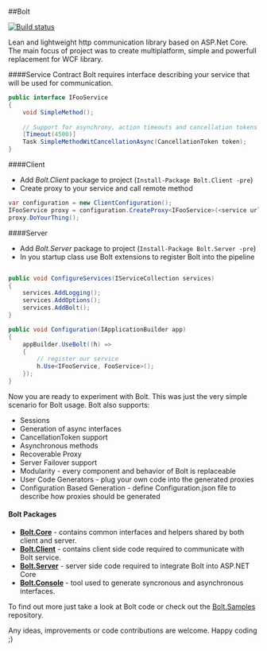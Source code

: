 ##Bolt

[![Build status](https://ci.appveyor.com/api/projects/status/b97hsk15u6cw000m/branch/master?svg=true)](https://ci.appveyor.com/project/justkao/bolt)

Lean and lightweight http communication library based on ASP.Net Core. The main focus of project 
was to create multiplatform, simple and powerfull replacement for WCF library.

####Service Contract
Bolt requires interface describing your service that will be used for communication.

```c#
public interface IFooService
{
    void SimpleMethod();
    
    // Support for asynchrony, action timeouts and cancellation tokens
    [Timeout(4500)]
    Task SimpleMethodWitCancellationAsync(CancellationToken token);
}
```

####Client
* Add *Bolt.Client* package to project (`Install-Package Bolt.Client -pre`)
* Create proxy to your service and call remote method
```c#
var configuration = new ClientConfiguration();
IFooService proxy = configuration.CreateProxy<IFooService>(<service url>);
proxy.DoYourThing();
```

####Server
* Add *Bolt.Server* package to project (`Install-Package Bolt.Server -pre`)
* In you startup class use Bolt extensions to register Bolt into the pipeline

```c#

public void ConfigureServices(IServiceCollection services)
{
    services.AddLogging();
    services.AddOptions();
    services.AddBolt();
}

public void Configuration(IApplicationBuilder app)
{
    appBuilder.UseBolt((h) =>
    {
        // register our service
        h.Use<IFooService, FooService>();
    });
}
```
Now you are ready to experiment with Bolt. This was just the very simple scenario for Bolt usage.
Bolt also supports:

* Sessions
* Generation of async interfaces
* CancellationToken support
* Asynchronous methods
* Recoverable Proxy
* Server Failover support
* Modularity - every component and behavior of Bolt is replaceable
* User Code Generators - plug your own code into the generated proxies
* Configuration Based Generation - define Configuration.json file to describe how proxies should be generated

#### Bolt Packages
* **[Bolt.Core](https://www.nuget.org/packages/Bolt.Core/)** - contains common interfaces and helpers shared by both client and server.
* **[Bolt.Client](https://www.nuget.org/packages/Bolt.Client/)** - contains client side code required to communicate with Bolt service.
* **[Bolt.Server](https://www.nuget.org/packages/Bolt.Server/)** - server side code required to integrate Bolt into ASP.NET Core
* **[Bolt.Console](https://www.nuget.org/packages/Bolt.Tool/)** - tool used to generate syncronous and asynchronous interfaces.

To find out more just take a look at Bolt code or check out the [Bolt.Samples](https://github.com/justkao/Bolt.Samples)
repository.

Any ideas, improvements or code contributions are welcome. Happy coding ;)
